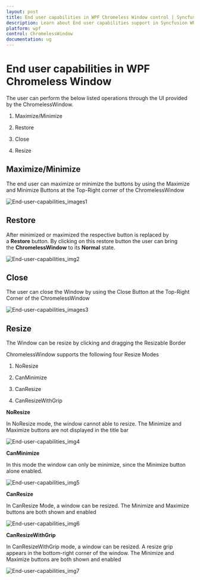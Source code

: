 ```yaml
---
layout: post
title: End user capabilities in WPF Chromeless Window control | Syncfusion
description: Learn about End user capabilities support in Syncfusion WPF Chromeless Window control, its elements and more details.
platform: wpf
control: ChromelessWindow
documentation: ug
---
```

# End user capabilities in WPF Chromeless Window

The user can perform the below listed operations through the UI provided by the ChromelessWindow. 

1. Maximize/Minimize

2. Restore

3. Close

4. Resize

## Maximize/Minimize

The end user can maximize or minimize the buttons by using the Maximize and Minimize Buttons at the Top-Right corner of the ChromelessWindow

![End-user-capabilities_images1](End-user-capabilities_images/End-user-capabilities_img1.jpeg)

## Restore

After minimized or maximized the respective button is replaced by a **Restore** button. By clicking on this restore button the user can bring the **ChromelessWindow** to its **Normal** state.

![End-user-capabilities_img2](End-user-capabilities_images/End-user-capabilities_img2.jpeg)

## Close

The user can close the Window by using the Close Button at the Top-Right Corner of the ChromelessWindow

![End-user-capabilities_images3](End-user-capabilities_images/End-user-capabilities_img3.jpeg)

## Resize

The Window can be resize by clicking and dragging the Resizable Border

ChromelessWindow supports the following four Resize Modes

1. NoResize

2. CanMinimize

3. CanResize

4. CanResizeWithGrip

**NoResize**

In NoResize mode, the window cannot able to resize. The Minimize and Maximize buttons are not displayed in the title bar

![End-user-capabilities_img4](End-user-capabilities_images/End-user-capabilities_img4.jpeg)

**CanMinimize**

In this mode the window can only be minimize, since the Minimize button alone enabled.  

![End-user-capabilities_img5](End-user-capabilities_images/End-user-capabilities_img5.jpeg)

**CanResize**

In CanResize Mode, a window can be resized. The Minimize and Maximize buttons are both shown and enabled

![End-user-capabilities_img6](End-user-capabilities_images/End-user-capabilities_img6.jpeg)

**CanResizeWithGrip**

In CanResizeWithGrip mode, a window can be resized. A resize grip appears in the bottom-right corner of the window. The Minimize and Maximize buttons are both shown and enabled

![End-user-capabilities_img7](End-user-capabilities_images/End-user-capabilities_img7.jpeg)
